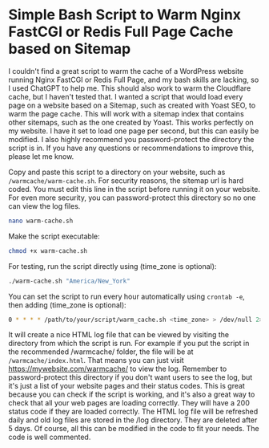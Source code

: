 # Simple Bash Script to Warm Nginx FastCGI or Redis Full Page Cache based on Sitemap
I couldn't find a great script to warm the cache of a WordPress website running Nginx FastCGI or Redis Full Page, and my bash skills are lacking, so I used ChatGPT to help me. This should also work to warm the Cloudflare cache, but I haven't tested that. I wanted a script that would load every page on a website based on a Sitemap, such as created with Yoast SEO, to warm the page cache. This will work with a sitemap index that contains other sitemaps, such as the one created by Yoast. This works perfectly on my website. I have it set to load one page per second, but this can easily be modified. I also highly recommend you password-protect the directory the script is in. If you have any questions or recommendations to improve this, please let me know.

Copy and paste this script to a directory on your website, such as `/warmcache/warm-cache.sh`. For security reasons, the sitemap url is hard coded. You must edit this line in the script before running it on your website. For even more security, you can password-protect this directory so no one can view the log files.

```bash
nano warm-cache.sh
```

Make the script executable:

```bash
chmod +x warm-cache.sh
```

For testing, run the script directly using (time_zone is optional):

```bash
./warm-cache.sh "America/New_York"
```

You can set the script to run every hour automatically using `crontab -e`, then adding (time_zone is optional):

```bash
0 * * * * /path/to/your/script/warm_cache.sh <time_zone> > /dev/null 2>&1
```

It will create a nice HTML log file that can be viewed by visiting the directory from which the script is run. For example if you put the script in the recommended /warmcache/ folder, the file will be at `/warmcache/index.html`. That means you can just visit https://mywebsite.com/warmcache/ to view the log. Remember to password-protect this directory if you don't want users to see the log, but it's just a list of your website pages and their status codes. This is great because you can check if the script is working, and it's also a great way to check that all your web pages are loading correctly. They will have a 200 status code if they are loaded correctly. The HTML log file will be refreshed daily and old log files are stored in the /log directory. They are deleted after 5 days. Of course, all this can be modified in the code to fit your needs. The code is well commented.

